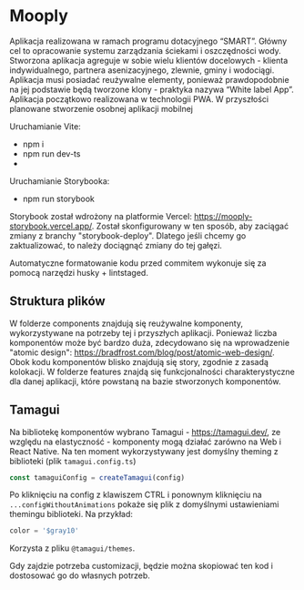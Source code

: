# Mooply

Aplikacja realizowana w ramach programu dotacyjnego “SMART”. Główny cel to opracowanie systemu zarządzania ściekami i oszczędności wody. Stworzona aplikacja agreguje w sobie wielu klientów docelowych - klienta indywidualnego, partnera asenizacyjnego, zlewnie, gminy i wodociągi. Aplikacja musi posiadać reużywalne elementy, ponieważ prawdopodobnie na jej podstawie będą tworzone klony - praktyka nazywa “White label App”. Aplikacja początkowo realizowana w technologii PWA. W przyszłości planowane stworzenie osobnej aplikacji mobilnej

Uruchamianie Vite:

- npm i
- npm run dev-ts
-

Uruchamianie Storybooka:

- npm run storybook

Storybook został wdrożony na platformie Vercel: https://mooply-storybook.vercel.app/. Został skonfigurowany w ten sposób, aby zaciągać zmiany z branchy "storybook-deploy". Dlatego jeśli chcemy go zaktualizować, to należy dociągnąć zmiany do tej gałęzi. 

Automatyczne formatowanie kodu przed commitem wykonuje się za pomocą narzędzi husky + lintstaged.

## Struktura plików

W folderze components znajdują się reużywalne komponenty, wykorzystywane na potrzeby tej i przyszłych aplikacji. Ponieważ liczba komponentów może być bardzo duża, zdecydowano się na wprowadzenie "atomic design": https://bradfrost.com/blog/post/atomic-web-design/. Obok kodu komponentów blisko znajdują się story, zgodnie z zasadą kolokacji. W folderze features znajdą się funkcjonalności charakterystyczne dla danej aplikacji, które powstaną na bazie stworzonych komponentów.

## Tamagui

Na bibliotekę komponentów wybrano Tamagui - https://tamagui.dev/, ze względu na elastyczność - komponenty mogą działać zarówno na Web i React Native.
Na ten moment wykorzystywany jest domyślny theming z biblioteki (plik `tamagui.config.ts`)

```js
const tamaguiConfig = createTamagui(config)
```

Po kliknięciu na config z klawiszem CTRL i ponownym kliknięciu na `...configWithoutAnimations` pokaże się plik z domyślnymi ustawieniami themingu biblioteki. Na przykład:

```js
color = '$gray10'
```

Korzysta z pliku `@tamagui/themes`.

Gdy zajdzie potrzeba customizacji, będzie można skopiować ten kod i dostosować go do własnych potrzeb.
